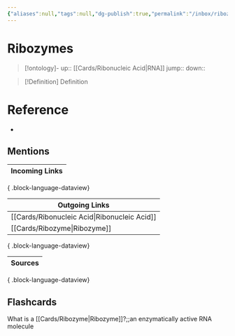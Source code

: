 ```yaml
---
{"aliases":null,"tags":null,"dg-publish":true,"permalink":"/inbox/ribozymes/","dgPassFrontmatter":true}
---
```


# Ribozymes

> [!ontology]-
> up:: [[Cards/Ribonucleic Acid\|RNA]]
> jump:: 
> down:: 

> [!Definition] Definition

# Reference

- 

## Mentions

| Incoming Links |
| -------------- |

{ .block-language-dataview}

| Outgoing Links                                  |
| ----------------------------------------------- |
| [[Cards/Ribonucleic Acid\|Ribonucleic Acid]] |
| [[Cards/Ribozyme\|Ribozyme]]                 |

{ .block-language-dataview}

| Sources |
| ------- |

{ .block-language-dataview}

## Flashcards

What is a [[Cards/Ribozyme\|Ribozyme]]?;;an enzymatically active RNA molecule